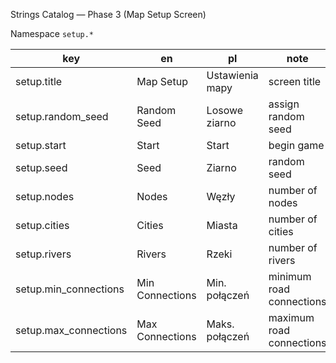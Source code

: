 Strings Catalog — Phase 3 (Map Setup Screen)

Namespace `setup.*`

| key           | en          | pl               | note |
|---------------|-------------|------------------|------|
| setup.title   | Map Setup   | Ustawienia mapy  | screen title |
| setup.random_seed | Random Seed | Losowe ziarno | assign random seed |
| setup.start   | Start       | Start            | begin game |
| setup.seed    | Seed        | Ziarno           | random seed |
| setup.nodes   | Nodes       | Węzły            | number of nodes |
| setup.cities  | Cities      | Miasta           | number of cities |
| setup.rivers  | Rivers      | Rzeki            | number of rivers |
| setup.min_connections | Min Connections | Min. połączeń | minimum road connections |
| setup.max_connections | Max Connections | Maks. połączeń | maximum road connections |
